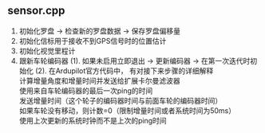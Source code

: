 ## sensor.cpp
1. 初始化罗盘 -> 检查新的罗盘数据 -> 保存罗盘偏移量
2. 初始化信标用于接收不到GPS信号时的位置估计
3. 初始化视觉里程计
4. 跟新车轮编码器
  (1). 如果未启用立即退出 -> 更新编码器 -> 在第一次迭代时初始化
  (2). 在Ardupilot官方代码中， 有对接下来步骤的详细解释  
       计算增量角度和增量时间并发送给扩展卡尔曼滤波器  
       使用来自车轮编码器的最后一次ping的时间  
       发送增量时间（这个轮子的编码器时间与前面车轮的编码器时间）  
       如果车轮没有移动，则计数=0（限制增量时间或者系统时间为50ms）  
       使用上次更新的系统时钟而不是上次的ping时间  
